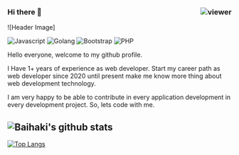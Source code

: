 ### Hi there 👋 <img align="right" src="https://komarev.com/ghpvc/?username=azhe403&style=for-the-badge" alt="viewer" />

![Header Image]
<p>
  <img alt="Javascript" src="https://img.shields.io/badge/javascript%20-%23323330.svg?&style=for-the-badge&logo=javascript&logoColor=%23F7DF1E" />
  <img alt="Golang" src="https://img.shields.io/badge/-Go-45b8d8?style=for-the-badge&logo=go&logoColor=white" />
  <img alt="Bootstrap" src="https://img.shields.io/badge/bootstrap%20-%23563D7C.svg?&style=for-the-badge&logo=bootstrap&logoColor=white"/>
  <img alt="PHP" src="https://img.shields.io/badge/PHP%20-%23563D7C.svg?&style=for-the-badge&logo=php&logoColor=white"/>
</p>

Hello everyone, welcome to my github profile.

I Have 1+ years of experience as web developer. Start my career path as web developer since 2020 until present make me know more thing about web development technology.

I am very happy to be able to contribute in every application development in every development project. So, lets code with me.

![Baihaki's github stats](https://github-readme-stats.vercel.app/api?username=baihaki123&count_private=true&show_icons=true&theme=react)
------
[![Top Langs](https://github-readme-stats.vercel.app/api/top-langs/?username=baihaki123)](https://github.com/anuraghazra/github-readme-stats)

<!--
**Baihaki123/Baihaki123** is a ✨ _special_ ✨ repository because its `README.md` (this file) appears on your GitHub profile.

Here are some ideas to get you started:

- 🔭 I’m currently working on ...
- 🌱 I’m currently learning ...
- 👯 I’m looking to collaborate on ...
- 🤔 I’m looking for help with ...
- 💬 Ask me about ...
- 📫 How to reach me: ...
- 😄 Pronouns: ...
- ⚡ Fun fact: ...
-->
